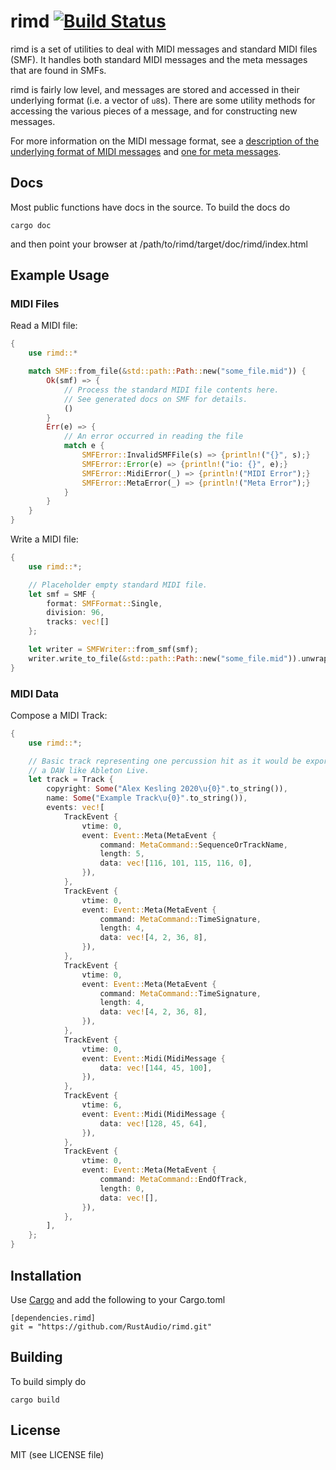 # rimd [![Build Status](https://travis-ci.org/nicklan/rimd.svg?branch=master)](https://travis-ci.org/nicklan/rimd)

rimd is a set of utilities to deal with MIDI messages and standard
MIDI files (SMF).  It handles both standard MIDI messages and the meta
messages that are found in SMFs.

rimd is fairly low level, and  messages are stored and accessed in
their underlying format (i.e. a vector of `u8`s).  There are some
utility methods for accessing the various pieces of a message, and
for constructing new messages.

For more information on the MIDI message format, see a [description of the
underlying format of MIDI messages](
http://www.midi.org/techspecs/midimessages.php) and [one for meta messages](
https://web.archive.org/web/20150217154504/http://cs.fit.edu/~ryan/cse4051/projects/midi/midi.html#meta_event).

## Docs

Most public functions have docs in the source.  To build the docs do

    cargo doc

and then point your browser at /path/to/rimd/target/doc/rimd/index.html

## Example Usage

### MIDI Files

Read a MIDI file:
```rust
{
    use rimd::*

    match SMF::from_file(&std::path::Path::new("some_file.mid")) {
        Ok(smf) => {
            // Process the standard MIDI file contents here.
            // See generated docs on SMF for details.
            ()
        }
        Err(e) => {
            // An error occurred in reading the file
            match e {
                SMFError::InvalidSMFFile(s) => {println!("{}", s);}
                SMFError::Error(e) => {println!("io: {}", e);}
                SMFError::MidiError(_) => {println!("MIDI Error");}
                SMFError::MetaError(_) => {println!("Meta Error");}
            }
        }
    }
}
```

Write a MIDI file:
```rust
{
    use rimd::*;

    // Placeholder empty standard MIDI file.
    let smf = SMF {
        format: SMFFormat::Single,
        division: 96,
        tracks: vec![]
    };

    let writer = SMFWriter::from_smf(smf);
    writer.write_to_file(&std::path::Path::new("some_file.mid")).unwrap();
}
```

### MIDI Data

Compose a MIDI Track:
```rust
{
    use rimd::*;

    // Basic track representing one percussion hit as it would be exported from
    // a DAW like Ableton Live.
    let track = Track {
        copyright: Some("Alex Kesling 2020\u{0}".to_string()),
        name: Some("Example Track\u{0}".to_string()),
        events: vec![
            TrackEvent {
                vtime: 0,
                event: Event::Meta(MetaEvent {
                    command: MetaCommand::SequenceOrTrackName,
                    length: 5,
                    data: vec![116, 101, 115, 116, 0],
                }),
            },
            TrackEvent {
                vtime: 0,
                event: Event::Meta(MetaEvent {
                    command: MetaCommand::TimeSignature,
                    length: 4,
                    data: vec![4, 2, 36, 8],
                }),
            },
            TrackEvent {
                vtime: 0,
                event: Event::Meta(MetaEvent {
                    command: MetaCommand::TimeSignature,
                    length: 4,
                    data: vec![4, 2, 36, 8],
                }),
            },
            TrackEvent {
                vtime: 0,
                event: Event::Midi(MidiMessage {
                    data: vec![144, 45, 100],
                }),
            },
            TrackEvent {
                vtime: 6,
                event: Event::Midi(MidiMessage {
                    data: vec![128, 45, 64],
                }),
            },
            TrackEvent {
                vtime: 0,
                event: Event::Meta(MetaEvent {
                    command: MetaCommand::EndOfTrack,
                    length: 0,
                    data: vec![],
                }),
            },
        ],
    };
}
```

## Installation

Use [Cargo](http://doc.crates.io/) and add the following to your Cargo.toml

```
[dependencies.rimd]
git = "https://github.com/RustAudio/rimd.git"
```

## Building

To build simply do

    cargo build

## License

MIT (see LICENSE file)
